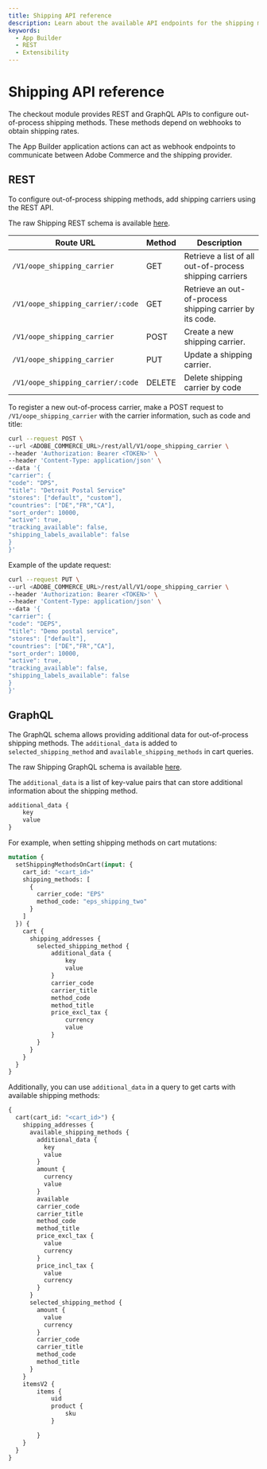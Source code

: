 ```yaml
---
title: Shipping API reference
description: Learn about the available API endpoints for the shipping module in the Adobe Commerce checkout starter kit.
keywords:
  - App Builder
  - REST
  - Extensibility
---
```


# Shipping API reference

The checkout module provides REST and GraphQL APIs to configure out-of-process shipping methods. These methods depend on webhooks to obtain shipping rates.

The App Builder application actions can act as webhook endpoints to communicate between Adobe Commerce and the shipping provider.

## REST

To configure out-of-process shipping methods, add shipping carriers using the REST API.

The raw Shipping REST schema is available [here](/shipping.xml).

| **Route URL**                     | **Method** | **Description**                                |
|-----------------------------------|------------|------------------------------------------------|
| `/V1/oope_shipping_carrier`       | GET        | Retrieve a list of all out-of-process shipping carriers  |
| `/V1/oope_shipping_carrier/:code` | GET        | Retrieve an out-of-process shipping carrier by its code. |
| `/V1/oope_shipping_carrier`       | POST       | Create a new shipping carrier.                 |
| `/V1/oope_shipping_carrier`       | PUT        | Update a shipping carrier.                     |
| `/V1/oope_shipping_carrier/:code`   | DELETE     | Delete shipping carrier by code                |

To register a new out-of-process carrier, make a POST request to `/V1/oope_shipping_carrier` with the carrier information, such as code and title:

```bash
curl --request POST \
--url <ADOBE_COMMERCE_URL>/rest/all/V1/oope_shipping_carrier \
--header 'Authorization: Bearer <TOKEN>' \
--header 'Content-Type: application/json' \
--data '{
"carrier": {
"code": "DPS",
"title": "Detroit Postal Service"
"stores": ["default", "custom"],
"countries": ["DE","FR","CA"],
"sort_order": 10000,
"active": true,
"tracking_available": false,
"shipping_labels_available": false
}
}'
```

Example of the update request:

```bash
curl --request PUT \
--url <ADOBE_COMMERCE_URL>/rest/all/V1/oope_shipping_carrier \
--header 'Authorization: Bearer <TOKEN>' \
--header 'Content-Type: application/json' \
--data '{
"carrier": {
"code": "DEPS",
"title": "Demo postal service",
"stores": ["default"],
"countries": ["DE","FR","CA"],
"sort_order": 10000,
"active": true,
"tracking_available": false,
"shipping_labels_available": false
}
}'
```

## GraphQL

The GraphQL schema allows providing additional data for out-of-process shipping methods. The `additional_data` is added to `selected_shipping_method` and `available_shipping_methods` in cart queries.

The raw Shipping GraphQL schema is available [here](/shipping.graphqls).

The `additional_data` is a list of key-value pairs that can store additional information about the shipping method.

```graphql
additional_data {
    key
    value
}
```

For example, when setting shipping methods on cart mutations:

```graphql
mutation {
  setShippingMethodsOnCart(input: {
    cart_id: "<cart_id>"
    shipping_methods: [
      {
        carrier_code: "EPS"
        method_code: "eps_shipping_two"
      }
    ]
  }) {
    cart {
      shipping_addresses {
        selected_shipping_method {
            additional_data {
                key
                value
            }
            carrier_code
            carrier_title
            method_code
            method_title
            price_excl_tax {
                currency
                value
            }
        }
      }
    }
  }
}
```

Additionally, you can use `additional_data` in a query to get carts with available shipping methods:

```graphql
{
  cart(cart_id: "<cart_id>") {
    shipping_addresses {
      available_shipping_methods {
        additional_data {
          key
          value
        }
        amount {
          currency
          value
        }
        available
        carrier_code
        carrier_title
        method_code
        method_title
        price_excl_tax {
          value
          currency
        }
        price_incl_tax {
          value
          currency
        }
      }
      selected_shipping_method {
        amount {
          value
          currency
        }
        carrier_code
        carrier_title
        method_code
        method_title
      }
    }
    itemsV2 {
        items {
            uid
            product {
                sku
            }

        } 
    }
  } 
}
```
